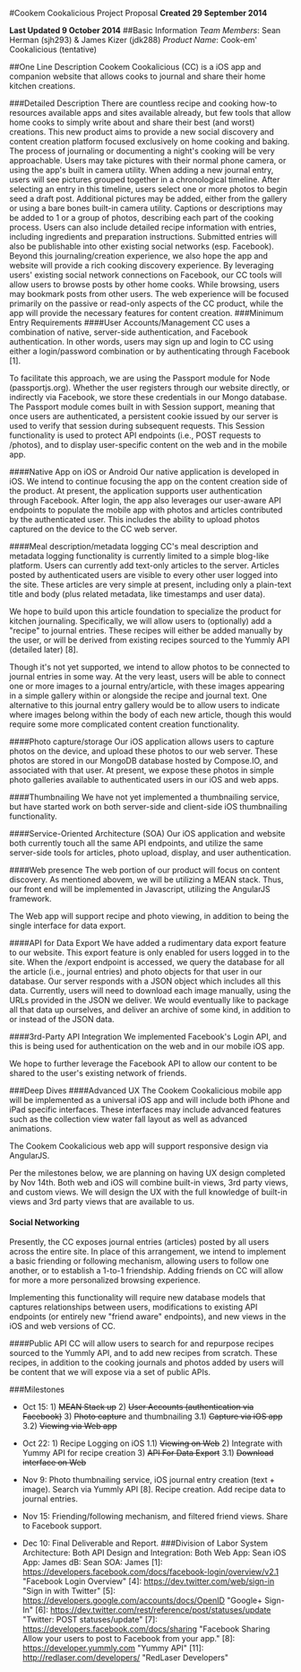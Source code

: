 #Cookem Cookalicious Project Proposal
**Created 29 September 2014**

**Last Updated 9 October 2014**
##Basic Information
*Team Members*: 	Sean Herman (sjh293) & James Kizer (jdk288)
*Product Name*:	Cook-em' Cookalicious (tentative)

##One Line Description
Cookem Cookalicious (CC) is a iOS app and companion website that allows cooks to journal and share their home kitchen creations. 

###Detailed Description
There are countless recipe and cooking how-to resources available apps and sites available already, but few tools that allow home cooks to simply write about and share their best (and worst) creations. This new product aims to provide a new social discovery and content creation platform focused exclusively on home cooking and baking.
The process of journaling or documenting a night's cooking will be very approachable. Users may take pictures with their normal phone camera, or using the app's built in camera utility. When adding a new journal entry, users will see pictures grouped together in a chronological timeline. After selecting an entry in this timeline, users select one or more photos to begin seed a draft post. Additional pictures may be added, either from the gallery or using a bare bones built-in camera utility. Captions or descriptions may be added to 1 or a group of photos, describing each part of the cooking process. Users can also include detailed recipe information with entries, including ingredients and preparation instructions. Submitted entries will also be publishable into other existing social networks (esp. Facebook).
Beyond this journaling/creation experience, we also hope the app and website will provide a rich cooking discovery experience. By leveraging users' existing social network connections on Facebook, our CC tools will allow users to browse posts by other home cooks. While browsing, users may bookmark posts from other users.
The web experience will be focused primarily on the passive or read-only aspects of the CC product, while the app will provide the necessary features for content creation.
###Minimum Entry Requirements
####User Accounts/Management
CC uses a combination of native, server-side authentication, and Facebook authentication. In other words, users may sign up and login to CC using either a login/password combination or by authenticating through Facebook [1]. 

To facilitate this approach, we are using the Passport module for Node (passportjs.org). Whether the user registers through our website directly, or indirectly via Facebook, we store these credentials in our Mongo database. The Passport module comes built in with Session support, meaning that once users are authenticated, a persistent cookie issued by our server is used to verify that session during subsequent requests. This Session functionality is used to protect API endpoints (i.e., POST requests to /photos), and to display user-specific content on the web and in the mobile app.

####Native App on iOS or Android
Our native application is developed in iOS. We intend to continue focusing the app on the content creation side of the product. At present, the application supports user authentication through Facebook. After login, the app also leverages our user-aware API endpoints to populate the mobile app with photos and articles contributed by the authenticated user. This includes the ability to upload photos captured on the device to the CC web server.

####Meal description/metadata logging
CC's meal description and metadata logging functionality is currently limited to a simple blog-like platform. Users can currently add  text-only articles to the server. Articles posted by authenticated users are visible to every other user logged into the site. These articles are very simple at present, including only a plain-text title and body (plus related metadata, like timestamps and user data). 

We hope to build upon this article foundation to specialize the product for kitchen journaling. Specifically, we will allow users to (optionally) add a "recipe" to journal entries. These recipes will either be added manually by the user, or will be derived from existing recipes sourced to the Yummly API (detailed later) [8].

Though it's not yet supported, we intend to allow photos to be connected to journal entries in some way. At the very least, users will be able to connect one or more images to a journal entry/article, with these images appearing in a simple gallery within or alongside the recipe and journal text. One alternative to this journal entry gallery would be to allow users to indicate where images belong within the body of each new article, though this would require some more complicated content creation functionality.

####Photo capture/storage
Our iOS application allows users to capture photos on the device, and upload these photos to our web server. These photos are stored in our MongoDB database hosted by Compose.IO, and associated with that user. At present, we expose these photos in simple photo galleries available to authenticated users in our iOS and web apps.

####Thumbnailing
We have not yet implemented a thumbnailing service, but have started work on both server-side and client-side iOS thumbnailing functionality.

####Service-Oriented Architecture (SOA)
Our iOS application and website both currently touch all the same API endpoints, and utilize the same server-side tools for articles, photo upload, display, and user authentication.

####Web presence
The web portion of our product will focus on content discovery. As mentioned abovem, we will be utilizing a MEAN stack. Thus, our front end will be implemented in Javascript, utilizing the AngularJS framework. 

The Web app will support recipe and photo viewing, in addition to being the single interface for data export. 

####API for Data Export
We have added a rudimentary data export feature to our website. This export feature is only enabled for users logged in to the site. When the /export endpoint is accessed, we query the database for all the article (i.e., journal entries) and photo objects for that user in our database. Our server responds with a JSON object which includes all this data. Currently, users will need to download each image manually, using the URLs provided in the JSON we deliver. We would eventually like to package all that data up ourselves, and deliver an archive of some kind, in addition to or instead of the JSON data.

####3rd-Party API Integration
We implemented Facebook's Login API, and this is being used for authentication on the web and in our mobile iOS app.

We hope to further leverage the Facebook API to allow our content to be shared to the user's existing network of friends.

###Deep Dives
####Advanced UX
The Cookem Cookalicious mobile app will be implemented as a universal iOS app and will include both iPhone and iPad specific interfaces. These interfaces may include advanced features such as the collection view water fall layout as well as advanced animations.

The Cookem Cookalicious web app will support responsive design via AngularJS.

Per the milestones below, we are planning on having UX design completed by Nov 14th. Both web and iOS will combine built-in views, 3rd party views, and custom views. We will design the UX with the full knowledge of built-in views and 3rd party views that are available to us.

#### Social Networking
Presently, the CC exposes journal entries (articles) posted by all users across the entire site. In place of this arrangement, we intend to implement a basic friending or following mechanism, allowing users to follow one another, or to establish a 1-to-1 friendship. Adding friends on CC will allow for more a more personalized browsing experience.

Implementing this functionality will require new database models that captures relationships between users, modifications to existing API endpoints (or entirely new "friend aware" endpoints), and new views in the iOS and web versions of CC.

####Public API
CC will allow users to search for and repurpose recipes sourced to the Yummly API, and to add new recipes from scratch. These recipes, in addition to the cooking journals and photos added by users will be content that we will expose via a set of public APIs.

###Milestones
* Oct 15:
		1) ~~MEAN Stack up~~
		2) ~~User Accounts (authentication via Facebook)~~
		3) ~~Photo capture~~ and thumbnailing
			3.1) ~~Capture via iOS app~~
			3.2) ~~Viewing via Web app~~ 
* Oct 22: 
		1) Recipe Logging on iOS
			1.1) ~~Viewing on Web~~
		2) Integrate with Yummy API for recipe creation
		3) ~~API For Data Export~~
			3.1) ~~Download interface on Web~~

* Nov 9: Photo thumbnailing service, iOS journal entry creation (text + image). Search via Yummly API [8]. Recipe creation. Add recipe data to journal entries.
* Nov 15: Friending/following mechanism, and filtered friend views. Share to Facebook support.
* Dec 10: Final Deliverable and Report.
###Division of Labor
System Architecture: Both
API Design and Integration: Both
Web App: Sean
iOS App: James
dB: Sean
SOA: James
[1]: https://developers.facebook.com/docs/facebook-login/overview/v2.1 "Facebook Login Overview"
[4]: https://dev.twitter.com/web/sign-in "Sign in with Twitter"
[5]: https://developers.google.com/accounts/docs/OpenID "Google+ Sign-In"
[6]: https://dev.twitter.com/rest/reference/post/statuses/update "Twitter: POST statuses/update"
[7]: https://developers.facebook.com/docs/sharing "Facebook Sharing Allow your users to post to Facebook from your app."
[8]: https://developer.yummly.com "Yummy API"
[11]: http://redlaser.com/developers/ "RedLaser Developers"
